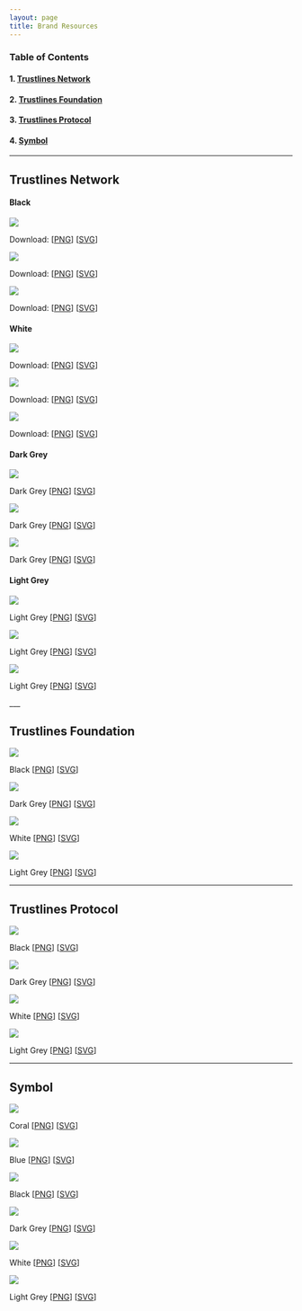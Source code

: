 ```yaml
---
layout: page
title: Brand Resources
---
```


### Table of Contents

#### 1. [Trustlines Network](#trustlines-network)

#### 2. [Trustlines Foundation](#trustlines-foundation)

#### 3. [Trustlines Protocol](#trustlines-protocol)

#### 4. [Symbol](#symbol)

___

## Trustlines Network

#### Black

<div class="row">
	<div class="6u 12u$(medium)">
		<p class="brand_images_hori"><img src="../../assets/images/brand/Network/PNG/trustlines-network-name-logo-black.png"/></p>
		<p class="brand_links">Download: [<a href="../../assets/images/brand/Network/PNG/trustlines-network-name-logo-black.png">PNG</a>]&nbsp;[<a href="../../assets/images/brand/network/svg/trustlines-network-name-logo-black.svg">SVG</a>]</p>
	</div>
	<div class="6u 12u$(medium)">
		<p class="brand_images_hori"><img src="../../assets/images/brand/Network/PNG/trustlines-network-logo-black.png"/></p>
		<p class="brand_links">Download: [<a href="../../assets/images/brand/Network/PNG/trustlines-network-logo-black.png">PNG</a>]&nbsp;[<a href="../../assets/images/brand/network/svg/trustlines-network-logo-black.svg">SVG</a>]</p>
	</div>
</div>

<div class="row">
	<div class="6u 12u$(medium)">
		<p class="brand_images"><img src="../../assets/images/brand/Network/PNG/trustlines-network-logo-center-black.png"/></p>
		<p class="brand_links">Download: [<a href="../../assets/images/brand/Network/PNG/trustlines-network-logo-center-black.png">PNG</a>]&nbsp;[<a href="../../assets/images/brand/network/svg/trustlines-network-logo-center-black.svg">SVG</a>]</p>
	</div>
</div>

#### White

<div class="row">
	<div class="6u 12u$(medium)">
		<p class="brand_images_hori brand_images_light"><img src="../../assets/images/brand/Network/PNG/trustlines-network-name-logo-white.png"/></p>
		<p class="brand_links">Download: [<a href="../../assets/images/brand/Network/PNG/trustlines-network-name-logo-white.png">PNG</a>]&nbsp;[<a href="../../assets/images/brand/network/svg/trustlines-network-name-logo-white.svg">SVG</a>]</p>
	</div>
	<div class="6u 12u$(medium)">
		<p class="brand_images_hori brand_images_light"><img src="../../assets/images/brand/Network/PNG/trustlines-network-logo-white.png"/></p>
		<p class="brand_links">Download: [<a href="../../assets/images/brand/Network/PNG/trustlines-network-logo-white.png">PNG</a>]&nbsp;[<a href="../../assets/images/brand/network/svg/trustlines-network-logo-white.svg">SVG</a>]</p>
	</div>
</div>

<div class="row">
	<div class="6u 12u$(medium)">
		<p class="brand_images brand_images_light"><img src="../../assets/images/brand/Network/PNG/trustlines-network-logo-center-white.png"/></p>
		<p class="brand_links">Download: [<a href="../../assets/images/brand/Network/PNG/trustlines-network-logo-center-white.png">PNG</a>]&nbsp;[<a href="../../assets/images/brand/network/svg/trustlines-network-logo-center-white.svg">SVG</a>]</p>
	</div>
</div>

#### Dark Grey

<div class="row">
	<div class="6u 12u$(medium)">
		<p class="brand_images_hori"><img src="../../assets/images/brand/Network/PNG/trustlines-network-name-logo-dark-grey.png"/></p>
		<p class="brand_links">Dark Grey [<a href="../../assets/images/brand/Network/PNG/trustlines-network-name-logo-dark-grey.png">PNG</a>]&nbsp;[<a href="../../assets/images/brand/network/svg/trustlines-network-name-logo-dark-grey.svg">SVG</a>]</p>
	</div>
	<div class="6u 12u$(medium)">
		<p class="brand_images_hori"><img src="../../assets/images/brand/Network/PNG/trustlines-network-logo-dark-grey.png"/></p>
		<p class="brand_links">Dark Grey [<a href="../../assets/images/brand/Network/PNG/trustlines-network-logo-dark-grey.png">PNG</a>]&nbsp;[<a href="../../assets/images/brand/network/svg/trustlines-network-logo-dark-grey.svg">SVG</a>]</p>
	</div>
</div>

<div class="row">
	<div class="6u 12u$(medium)">
		<p class="brand_images"><img src="../../assets/images/brand/Network/PNG/trustlines-network-logo-center-dark-grey.png"/></p>
		<p class="brand_links">Dark Grey [<a href="../../assets/images/brand/Network/PNG/trustlines-network-logo-center-dark-grey.png">PNG</a>]&nbsp;[<a href="../../assets/images/brand/network/svg/trustlines-network-logo-center-dark-grey.svg">SVG</a>]</p>
	</div>
</div>

#### Light Grey

<div class="row">
	<div class="6u 12u$(medium)">
		<p class="brand_images_hori brand_images_light"><img src="../../assets/images/brand/Network/PNG/trustlines-network-name-logo-light-grey.png"/></p>
		<p class="brand_links">Light Grey [<a href="../../assets/images/brand/Network/PNG/trustlines-network-name-logo-light-grey.png">PNG</a>]&nbsp;[<a href="../../assets/images/brand/network/svg/trustlines-network-name-logo-light-grey.svg">SVG</a>]</p>
	</div>
	<div class="6u 12u$(medium)">
		<p class="brand_images_hori brand_images_light"><img src="../../assets/images/brand/Network/PNG/trustlines-network-logo-light-grey.png"/></p>
		<p class="brand_links">Light Grey [<a href="../../assets/images/brand/Network/PNG/trustlines-network-logo-light-grey.png">PNG</a>]&nbsp;[<a href="../../assets/images/brand/network/svg/trustlines-network-logo-light-grey.svg">SVG</a>]</p>
	</div>
</div>

<div class="row">
	<div class="6u 12u$(medium)">
		<p class="brand_images brand_images_light"><img src="../../assets/images/brand/Network/PNG/trustlines-network-logo-center-light-grey.png"/></p>
		<p class="brand_links">Light Grey [<a href="../../assets/images/brand/Network/PNG/trustlines-network-logo-center-light-grey.png">PNG</a>]&nbsp;[<a href="../../assets/images/brand/network/svg/trustlines-network-logo-center-light-grey.svg">SVG</a>]</p>
	</div>
</div>
___

## Trustlines Foundation

<div class="row">
	<div class="6u 12u$(medium)">
		<p class="brand_images_hori"><img src="../../assets/images//brand/Foundation/PNG/trustlines-foundation-name-logo-black.png"/></p>
		<p class="brand_links">Black [<a href="../../assets/images//brand/Foundation/PNG/trustlines-foundation-name-logo-black.png">PNG</a>]&nbsp;[<a href="../../assets/images//brand/Foundation/SVG/trustlines-foundation-name-logo-black.svg">SVG</a>]</p>
	</div>
    <div class="6u 12u$(medium)">
		<p class="brand_images_hori"><img src="../../assets/images//brand/Foundation/PNG/trustlines-foundation-name-logo-dark-grey.png"/></p>
		<p class="brand_links">Dark Grey [<a href="../../assets/images//brand/Foundation/PNG/trustlines-foundation-name-logo-dark-grey.png">PNG</a>]&nbsp;[<a href="../../assets/images//brand/Foundation/SVG/trustlines-foundation-name-logo-dark-grey.svg">SVG</a>]</p>
	</div>
</div>

<div class="row">
	<div class="6u 12u$(medium)">
		<p class="brand_images_hori brand_images_light"><img src="../../assets/images//brand/Foundation/PNG/trustlines-foundation-name-logo-white.png"/></p>
		<p class="brand_links"> White [<a href="../../assets/images//brand/Foundation/PNG/trustlines-foundation-name-logo-white.png">PNG</a>]&nbsp;[<a href="../../assets/images//brand/Foundation/SVG/trustlines-foundation-name-logo-white.svg">SVG</a>]</p>
	</div>
    <div class="6u 12u$(medium)">
		<p class="brand_images_hori brand_images_light"><img src="../../assets/images//brand/Foundation/PNG/trustlines-foundation-name-logo-light-grey.png"/></p>
		<p class="brand_links">Light Grey [<a href="../../assets/images//brand/Foundation/PNG/trustlines-foundation-name-logo-light-grey.png">PNG</a>]&nbsp;[<a href="../../assets/images//brand/Foundation/SVG/trustlines-foundation-name-logo-light-grey.svg">SVG</a>]</p>
	</div>
</div>

___

## Trustlines Protocol

<div class="row">
	<div class="6u 12u$(medium)">
		<p class="brand_images_hori"><img src="../../assets/images//brand/protocol/PNG/trustlines-protocol-name-logo-black.png"/></p>
		<p class="brand_links">Black [<a href="../../assets/images//brand/protocol/PNG/trustlines-protocol-name-logo-black.png">PNG</a>]&nbsp;[<a href="../../assets/images//brand/protocol/SVG/trustlines-protocol-name-logo-black.svg">SVG</a>]</p>
	</div>
    <div class="6u 12u$(medium)">
		<p class="brand_images_hori"><img src="../../assets/images//brand/protocol/PNG/trustlines-protocol-name-logo-dark-grey.png"/></p>
		<p class="brand_links">Dark Grey [<a href="../../assets/images//brand/protocol/PNG/trustlines-protocol-name-logo-dark-grey.png">PNG</a>]&nbsp;[<a href="../../assets/images//brand/protocol/SVG/trustlines-protocol-name-logo-dark-grey.svg">SVG</a>]</p>
	</div>
</div>

<div class="row">
	<div class="6u 12u$(medium)">
		<p class="brand_images_hori brand_images_light"><img src="../../assets/images//brand/protocol/PNG/trustlines-protocol-name-logo-white.png"/></p>
		<p class="brand_links"> White [<a href="../../assets/images//brand/protocol/PNG/trustlines-protocol-name-logo-white.png">PNG</a>]&nbsp;[<a href="../../assets/images//brand/protocol/SVG/trustlines-protocol-name-logo-white.svg">SVG</a>]</p>
	</div>
    <div class="6u 12u$(medium)">
		<p class="brand_images_hori brand_images_light"><img src="../../assets/images//brand/protocol/PNG/trustlines-protocol-name-logo-light-grey.png"/></p>
		<p class="brand_links">Light Grey [<a href="../../assets/images//brand/protocol/PNG/trustlines-protocol-name-logo-light-grey.png">PNG</a>]&nbsp;[<a href="../../assets/images//brand/protocol/SVG/trustlines-protocol-name-logo-light-grey.svg">SVG</a>]</p>
	</div>
</div>

___

## Symbol

<div class="row">
	<div class="6u 12u$(medium)">
		<p class="brand_images"><img src="../../assets/images/brand/mark/PNG/trustlines-mark-logo-red.png"/></p>
		<p class="brand_links">Coral [<a href="../../assets/images/brand/mark/PNG/trustlines-mark-logo-red.png">PNG</a>]&nbsp;[<a href="../../assets/images/brand/mark/SVG/trustlines-mark-logo-red.svg">SVG</a>]</p>
	</div>
  	<div class="6u 12u$(medium)">
		<p class="brand_images"><img src="../../assets/images/brand/mark/PNG/trustlines-mark-logo-blue.png"/></p>
		<p class="brand_links">Blue [<a href="../../assets/images/brand/mark/PNG/trustlines-mark-logo-blue.png">PNG</a>]&nbsp;[<a href="../../assets/images/brand/mark/SVG/trustlines-mark-logo-blue.svg">SVG</a>]</p>
	</div>
</div>

<div class="row">
	<div class="6u 12u$(medium)">
		<p class="brand_images"><img src="../../assets/images/brand/mark/PNG/trustlines-mark-logo-black.png"/></p>
		<p class="brand_links">Black [<a href="../../assets/images/brand/mark/PNG/trustlines-mark-logo-black.png">PNG</a>]&nbsp;[<a href="../../assets/images/brand/mark/SVG/trustlines-mark-logo-black.svg">SVG</a>]</p>
	</div>
  	<div class="6u 12u$(medium)">
		<p class="brand_images"><img src="../../assets/images/brand/mark/PNG/trustlines-mark-logo-dark-grey.png"/></p>
		<p class="brand_links">Dark Grey [<a href="../../assets/images/brand/mark/PNG/trustlines-mark-logo-dark-grey.png">PNG</a>]&nbsp;[<a href="../../assets/images/brand/mark/SVG/trustlines-mark-logo-dark-grey.svg">SVG</a>]</p>
	</div>
</div>

<div class="row">
	<div class="6u 12u$(medium)">
		<p class="brand_images brand_images_light"><img src="../../assets/images/brand/mark/PNG/trustlines-mark-logo-white.png"/></p>
		<p class="brand_links">White [<a href="../../assets/images/brand/mark/PNG/trustlines-mark-logo-white.png">PNG</a>]&nbsp;[<a href="../../assets/images/brand/mark/SVG/trustlines-mark-logo-white.svg">SVG</a>]</p>
	</div>
  	<div class="6u 12u$(medium)">
		<p class="brand_images brand_images_light"><img src="../../assets/images/brand/mark/PNG/trustlines-mark-logo-light-grey.png"/></p>
		<p class="brand_links">Light Grey [<a href="../../assets/images/brand/mark/PNG/trustlines-mark-logo-light-grey.png">PNG</a>]&nbsp;[<a href="../../assets/images/brand/mark/SVG/trustlines-mark-logo-light-grey.svg">SVG</a>]</p>
	</div>
</div>